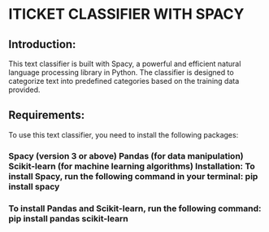 # ITICKET CLASSIFIER WITH SPACY
## Introduction: 
This text classifier is built with Spacy, a powerful and efficient natural language processing library in Python. The classifier is designed to categorize text into predefined categories based on the training data provided.

## Requirements: 
To use this text classifier, you need to install the following packages:

### Spacy (version 3 or above) Pandas (for data manipulation) Scikit-learn (for machine learning algorithms) Installation: To install Spacy, run the following command in your terminal: pip install spacy

### To install Pandas and Scikit-learn, run the following command: pip install pandas scikit-learn